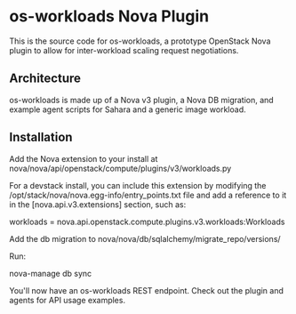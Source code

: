 # os-workloads Nova Plugin

This is the source code for os-workloads, a prototype OpenStack Nova plugin to allow for inter-workload scaling request negotiations.

## Architecture

os-workloads is made up of a Nova v3 plugin, a Nova DB migration, and example agent scripts for Sahara and a generic image workload.

## Installation

Add the Nova extension to your install at nova/nova/api/openstack/compute/plugins/v3/workloads.py

For a devstack install, you can include this extension by modifying the /opt/stack/nova/nova.egg-info/entry_points.txt file and add a reference to it in the [nova.api.v3.extensions] section, such as:

workloads = nova.api.openstack.compute.plugins.v3.workloads:Workloads

Add the db migration to nova/nova/db/sqlalchemy/migrate_repo/versions/

Run:

nova-manage db sync

You'll now have an os-workloads REST endpoint.  Check out the plugin and agents for API usage examples.

